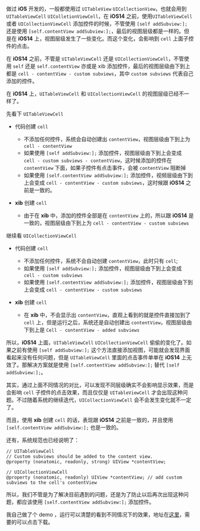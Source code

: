 做过 **iOS** 开发的，一般都使用过 `UITableView` `UICollectionView`，也就会用到 `UITableViewCell` `UIColletionViewCell`，在 **iOS14** 之前，使用`UITableViewCell` 或者 `UICollectionViewCell` 添加控件的时候，不管使用 `[self addSubview:];` 还是使用 `[self.contentView addSubview:];`，最后的视图层级都是一样的。但是在 **iOS14** 上，视图层级发生了一些变化。而这个变化，会影响到 `cell` 上面子控件的点击。

在 **iOS14** 之前，不管是 `UITableViewCell` 还是 `UICollectionViewCell`，不管使用 `self` 还是 `self.contentView` 亦或是 xib 添加控件，最后的视图层级由下到上都是 `cell - contentView - custom subviews`，其中 `custom subviews` 代表自己添加的控件。

在 **iOS14** 上，`UITableViewCell` 和 `UICollectionViewCell` 的视图层级已经不一样了。

先看下 `UITableViewCell`

* 代码创建 `cell`
    * 不添加任何控件，系统会自动创建出 `contentView`，视图层级由下到上为`cell - contentView`
    * 如果使用 `[self addSubview:];` 添加控件，视图层级由下到上会变成 `cell - custom subviews - contentView`，这时候添加的控件在 `contentView` 下面，如果子控件有点击事件，会被 `contentView` 阻断掉
    * 如果使用 `[self.contentView addSubview:];` 添加控件，视频层级由下到上会变成 `cell - contentView - custom subviews`，这时候跟   **iOS14** 之前是一致的。

* **xib** 创建 `cell`
    * 由于在 **xib** 中，添加的控件全部是在 `contentView` 上的，所以跟 **iOS14** 是一致的，视图层级由下到上为 `cell - contentView - custom subviews`

继续看 `UICollectionViewCell`

* 代码创建 `cell`
    * 不添加任何控件，系统不会自动创建 `contentView`，此时只有 `cell`;
    * 如果使用 `[self addSubview:];` 添加控件，视图层级由下到上会变成 `cell - custom subviews`
    * 如果使用 `[self.contentView addSubview:];` 添加控件，视图层级由下到上会变成 `cell - contentView - custom subviews`
    
 
* **xib** 创建 `cell`
    * 在 **xib** 中，不会显示出 `contentView`，直观上看到的就是控件直接加到了 `cell` 上，但是运行之后，系统还是自动创建出 `contentView`，视图层级由下到上是 `Cell - contentView - added subviews`

所以，**iOS14** 上面，`UITableViewCell` `UICollectionViewCell` 偷偷的变化了。如果之前有使用 `[self addSubview:];` 这个方法直接添加视图，可能就会发现界面看起来没有任何问题，但是 `UITableViewCell` 里面的点击事件单单在 **iOS14** 上无效了。那解决方案就是使用 `[self.contentView addSubview:];` 替代 `[self addSubview:];`。

其实，通过上面不同情况的对比，可以发现不同层级确实不会影响显示效果，而是会影响 `cell` 子控件的点击效果，而且仅仅是 `UITableViewCell` 才会出现这种问题。不过随着系统的继续迭代，`UICollectionViewCell` 会不会发生变化就不一定了。

而且，使用 **xib** 创建 `cell` 的话，表现跟 **iOS14** 之前是一致的，并且使用 `[self.contentView addSubview:];` 也是一致的。

还有，系统规范也已经说明了：

    // UITableViewCell
    // Custom subviews should be added to the content view.
    @property (nonatomic, readonly, strong) UIView *contentView;
    
    // UICollectionViewCell
    @property (nonatomic, readonly) UIView *contentView; // add custom subviews to the cell's contentView
    
所以，我们不管是为了解决目前遇到的问题，还是为了防止以后再次出现这种问题，都应该使用 `[self.contentView addSubview:];` 添加控件。

我自己做了个 demo ，运行可以清楚的看到不同情况下的效果，地址在[这里](https://github.com/jianghui1/TestTableOrCollectionViewCell/tree/main)，需要的可以点击下载。
